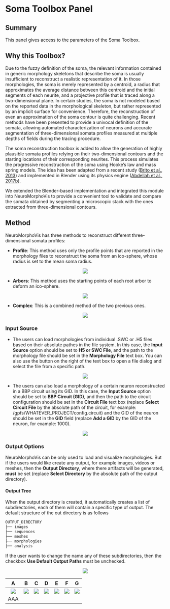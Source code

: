 # Soma Toolbox Panel

## Summary
This panel gives access to the parameters of the Soma Toolbox.      

## Why this Toolbox?
Due to the fuzzy definition of the soma, the relevant information contained in generic morphology skeletons that describe the soma is usually insufficient to reconstruct a realistic representation of it. In those morphologies, the soma is merely represented by a centroid, a radius that approximates the average distance between this centroid and the initial segments of each neurite, and a projective profile that is traced along a two-dimensional plane. In certain studies, the soma is not modeled based on the reported data in the morphological skeleton, but rather represented by an implicit surface for convenience. Therefore, the reconstruction of even an approximation of the soma contour is quite challenging. Recent methods have been presented to provide a univocal definition of the somata, allowing automated characterization of neurons and accurate segmentation of three-dimensional somata profiles measured at multiple depths of fields during the tracing procedure.

The soma reconstruction toolbox is added to allow the generation of highly plausible somata profiles relying on their two-dimensional contours and the starting locations of their corresponding neurites. This process simulates the progressive reconstruction of the soma using Hooke’s law and mass spring models. The idea has been adapted from a recent study ([Brito et al., 2013](https://www.frontiersin.org/articles/10.3389/fnana.2013.00015/full)) and implemented in Blender using its physics engine ([Abdellah et al., 2017b](https://bmcbioinformatics.biomedcentral.com/articles/10.1186/s12859-017-1788-4)). 

We extended the Blender-based implementation and integrated this module into NeuroMorphoVis to provide a convenient tool to validate and compare the somata obtained by segmenting a microscopic stack with the ones extracted from three-dimensional contours.

## Method 
NeuroMorphoVis has three methods to reconstruct different three-dimensional somata profiles:
+ __Profile__: This method uses only the profile points that are reported in the morphology files to reconstruct the soma from an ico-sphere, whose radius is set to the mean soma radius.   
<p align="center">
  <img src="images/soma-profile.png">
</p>

+ __Arbors__: This method uses the starting points of each root arbor to deform an ico-sphere. 
<p align="center">
  <img src="images/soma-arbors.png">
</p>

+ __Complex__: This is a combined method of the two previous ones.
<p align="center">
  <img src="images/soma-complex.png">
</p>


### Input Source
+ The users can load morphologies from individual .SWC or .H5 files based on their absolute pathes in the file system. In this case, the __Input Source__ option should be set to __H5 or SWC File__, and the path to the morphology file should be set in the __Morphology File__ text box. You can also use the button on the right of the text box to open a file dialog and select the file from a specific path.

<p align="center">
  <img src="images/io-1.png">
</p>

+ The users can also load a morphology of a certain neuron reconstructed in a BBP circuit using its GID. In this case, the __Input Source__ option should be set to __BBP Circuit (GID)__, and then the path to the circuit configuration should be set in the __Circuit File__ text box (replace __Select Circuit File__ by the absolute path of the circuit, for example: /gpfs/WHATEVER_PROJECT/config.circuit) and the GID of the neuron should be set in the __GID__ field (replace __Add a GID__ by the GID of the neuron, for example: 1000).  

<p align="center">
  <img src="images/io-2.png">
</p>

### Output Options
NeuroMorphoVis can be only used to load and visualize morphologies. But if the users would like create any output, for example images, videos or meshes, then the __Output Directory__, where there artifacts will be generated, __must__ be set (replace __Select Directory__ by the absolute path of the output directory).

#### Output Tree
When the output directory is created, it automatically creates a list of subdirectories, each of them will contain a specific type of output. The default structure of the out directory is as follows 

```bash
OUTPUT_DIRECTORY
├── images
├── sequences
├── meshes
├── morphologies
├── analysis
```

If the user wants to change the name any of these subdirectories, then the checkbox __Use Default Output Paths__ must be unchecked. 

<p align="center">
  <img src="images/io-3.png">
</p>
             
| A | B | C | D | E | F | G |
|:-:|:-:|:-:|:-:|:-:|:-:|:-:|
| ![](images/morphology-1.png)  | ![](images/morphology-2.png)  | ![](images/morphology-3.png)|![](images/morphology-4.png)|![](images/morphology-5.png) | ![](images/morphology-6.png) | ![](images/morphology-7.png) |
| AAA |
